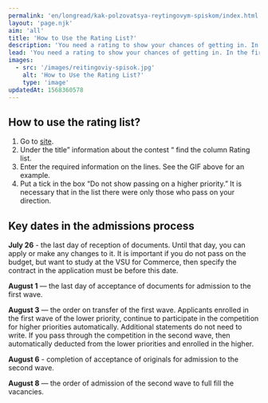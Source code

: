 ```yaml
---
permalink: 'en/longread/kak-polzovatsya-reytingovym-spiskom/index.html'
layout: 'page.njk'
aim: 'all'
title: 'How to Use the Rating List?'
description: 'You need a rating to show your chances of getting in. In the first rating...'
lead: 'You need a rating to show your chances of getting in. In the first rating are absolutely all applicants who have applied to the faculty of physics. In the rating list of originals are only students who have provided the original certificate. It is this list that reflects the minimum score.'
images:
  - src: '/images/reitingoviy-spisok.jpg'
    alt: 'How to Use the Rating List?'
    type: 'image'
updatedAt: 1568360578
---
```

How to use the rating list?
---------------------------

1. Go to [site](https://abitur.vsu.ru).
2. Under the title” information about the contest “ find the column Rating list.
3. Enter the required information on the lines. See the GIF above for an example.
4. Put a tick in the box “Do not show passing on a higher priority.” It is necessary that in the list there were only those who pass on your direction.

Key dates in the admissions process
-----------------------------------

**July 26** - the last day of reception of documents. Until that day, you can apply or make any changes to it. It is important if you do not pass on the budget, but want to study at the VSU for Commerce, then specify the contract in the application must be before this date.

**August 1** — the last day of acceptance of documents for admission to the first wave.

**August 3** — the order on transfer of the first wave. Applicants enrolled in the first wave of the lower priority, continue to participate in the competition for higher priorities automatically. Additional statements do not need to write. If you pass through the competition in the second wave, then automatically deducted from the lower priorities and enrolled in the higher.

**August 6** - completion of acceptance of originals for admission to the second wave.

**August 8** — the order of admission of the second wave to full fill the vacancies.

